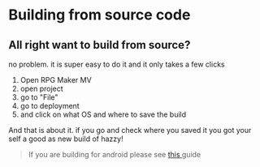 # Building from source code

## All right want to build from source?

no problem. it is super easy to do it and it only takes a few clicks

1. Open RPG Maker MV
2. open project
3. go to "File"
4. go to deployment
5. and click on what OS and where to save the build

And that is about it. if you go and check where you saved it you got your self a good as new build of hazzy!

> If you are building for android please see [this ](https://forums.rpgmakerweb.com/index.php?threads/exporting-to-android-mv-android-client.84971/)guide

